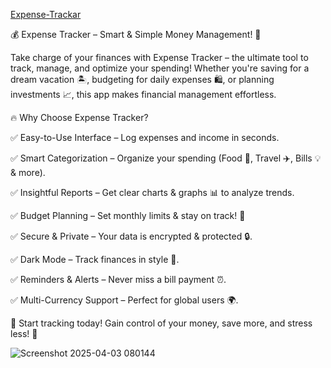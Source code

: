 [Expense-Trackar](https://pruthviraj85.github.io/Expense-Tracker/)


💰 Expense Tracker – Smart & Simple Money Management! 💸

Take charge of your finances with Expense Tracker – the ultimate tool to track, manage, and optimize your spending! Whether you're saving for a dream vacation 🏝️, budgeting for daily expenses 🛍️, or planning investments 📈, this app makes financial management effortless.

🔥 Why Choose Expense Tracker?

✅ Easy-to-Use Interface – Log expenses and income in seconds.

✅ Smart Categorization – Organize your spending (Food 🍔, Travel ✈️, Bills 💡 & more).

✅ Insightful Reports – Get clear charts & graphs 📊 to analyze trends.

✅ Budget Planning – Set monthly limits & stay on track! 🚀

✅ Secure & Private – Your data is encrypted & protected 🔒.

✅ Dark Mode – Track finances in style 🌙.

✅ Reminders & Alerts – Never miss a bill payment ⏰.

✅ Multi-Currency Support – Perfect for global users 🌍.

📲 Start tracking today! Gain control of your money, save more, and stress less! 💖



![Screenshot 2025-04-03 080144](https://github.com/user-attachments/assets/4a63d7ed-527e-4a4c-85b7-9daab2910e71)

